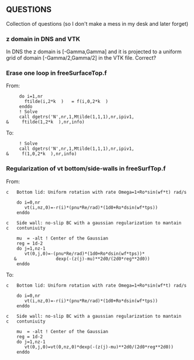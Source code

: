 ## QUESTIONS
Collection of questions (so I don't make a mess in my desk and later forget)

### z domain in DNS and VTK
In DNS the z domain is [-Gamma,Gamma] and it is projected to a uniform grid of
domain [-Gamma/2,Gamma/2] in the VTK file. Correct?

### Erase one loop in freeSurfaceTop.f
From:
```Fortran
     do i=1,nr
       ftilde(i,2*k  )   = f(i,0,2*k  )
     enddo
     ! Solve
     call dgetrs('N',nr,1,Mtilde(1,1,1),nr,ipiv1,
&     ftilde(1,2*k  ),nr,info)
```
To:
```Fortran
     ! Solve
     call dgetrs('N',nr,1,Mtilde(1,1,1),nr,ipiv1,
&     f(1,0,2*k  ),nr,info)
```

### Regularization of vt bottom/side-walls in freeSurfTop.f
From:
```Fortran
c   Bottom lid: Uniform rotation with rate Omega=1+Ro*sin(wf*t) rad/s

    do i=0,nr
       vt(i,nz,0)=-r(i)*(pnu*Re/rad)*(1d0+Ro*dsin(wf*tps))
    enddo

c   Side wall: no-slip BC with a gaussian regularization to mantain
c   contuniuity

    mu  = -alt ! Center of the Gaussian
    reg = 1d-2
    do j=1,nz-1
       vt(0,j,0)=-(pnu*Re/rad)*(1d0+Ro*dsin(wf*tps))*
   &               dexp(-(z(j)-mu)**2d0/(2d0*reg**2d0))
    enddo
```
To:
```Fortran
c   Bottom lid: Uniform rotation with rate Omega=1+Ro*sin(wf*t) rad/s

    do i=0,nr
       vt(i,nz,0)=-r(i)*(pnu*Re/rad)*(1d0+Ro*dsin(wf*tps))
    enddo

c   Side wall: no-slip BC with a gaussian regularization to mantain
c   contuniuity

    mu  = -alt ! Center of the Gaussian
    reg = 1d-2
    do j=1,nz-1
       vt(0,j,0)=vt(0,nz,0)*dexp(-(z(j)-mu)**2d0/(2d0*reg**2d0))
    enddo
```
